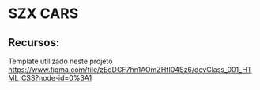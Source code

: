 # SZX CARS


## Recursos: 
Template utilizado neste projeto
https://www.figma.com/file/zEdDGF7hn1AOmZHfI04Sz6/devClass_001_HTML_CSS?node-id=0%3A1
